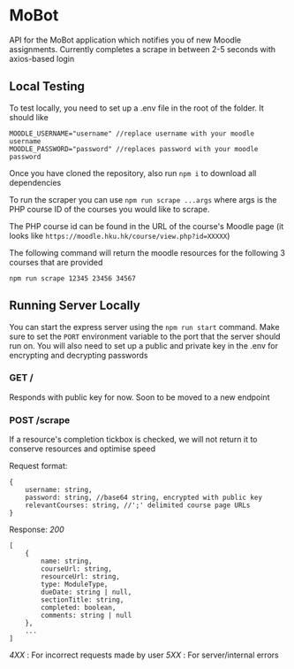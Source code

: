 # MoBot

API for the MoBot application which notifies you of new Moodle assignments. Currently completes a scrape in between 2-5 seconds with axios-based login

## Local Testing
To test locally, you need to set up a .env file in the root of the folder. It should like 
```
MOODLE_USERNAME="username" //replace username with your moodle username
MOODLE_PASSWORD="password" //replaces password with your moodle password
```

Once you have cloned the repository, also run `npm i` to download all dependencies

To run the scraper you can use `npm run scrape ...args` where args is the PHP course ID of the courses you would like to scrape.

The PHP course id can be found in the URL of the course's Moodle page (it looks like `https://moodle.hku.hk/course/view.php?id=XXXXX`)

The following command will return the moodle resources for the following 3 courses that are provided

```
npm run scrape 12345 23456 34567
```

## Running Server Locally
You can start the express server using the `npm run start` command. Make sure to set the `PORT` environment variable to the port that the server should run on.
You will also need to set up a public and private key in the .env for encrypting and decrypting passwords

### GET /

Responds with public key for now. Soon to be moved to a new endpoint

### POST /scrape

If a resource's completion tickbox is checked, we will not return it to conserve resources and optimise speed

Request format:

```
{
    username: string,
    password: string, //base64 string, encrypted with public key
    relevantCourses: string, //';' delimited course page URLs
}
```

Response:
_200_

```
[
    {
        name: string,
        courseUrl: string,
        resourceUrl: string,
        type: ModuleType,
        dueDate: string | null,
        sectionTitle: string,
        completed: boolean,
        comments: string | null
    },
    ...
]
```

_4XX_ : For incorrect requests made by user
_5XX_ : For server/internal errors
